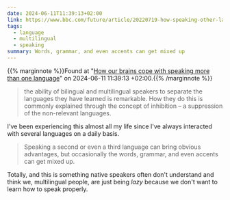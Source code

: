 ```yaml
---
date: 2024-06-11T11:39:13+02:00
link: https://www.bbc.com/future/article/20220719-how-speaking-other-languages-changes-your-brain
tags:
  - language
  - multilingual
  - speaking
summary: Words, grammar, and even accents can get mixed up
---
```

{{% marginnote %}}Found at "[How our brains cope with speaking more than one language](https://web.archive.org/web/20240611113913/https://www.bbc.com/future/article/20220719-how-speaking-other-languages-changes-your-brain)" on 2024-06-11 11:39:13 +02:00.{{% /marginnote %}}

> the ability of bilingual and multilingual speakers to separate the languages they have learned is remarkable. How they do this is commonly explained through the concept of inhibition – a suppression of the non-relevant languages.

I've been experiencing this almost all my life since I've always interacted with several languages on a daily basis.

> Speaking a second or even a third language can bring obvious advantages, but occasionally the words, grammar, and even accents can get mixed up.

Totally, and this is something native speakers often don't understand and think we, multilingual people, are just being *lazy* because we don't want to learn how to speak properly.